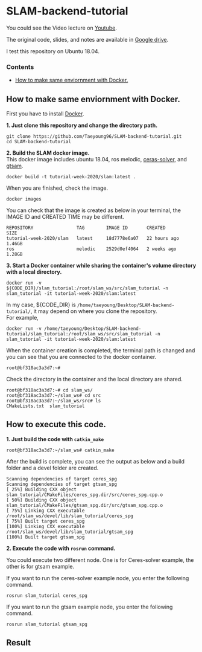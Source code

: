 # SLAM-backend-tutorial  

You could see the Video lecture on [Youtube](https://youtu.be/FhwFyA0NQkE).  

The original code, slides, and notes are available in [Google drive](https://drive.google.com/drive/folders/1_MLRQMvRuXvyxVl6514M20zcFY4-O4pI?usp=sharing).  

I test this repository on Ubuntu 18.04.  

### Contents  
- [How to make same enviornment with Docker.](#)

## How to make same enviornment with Docker.  

First you have to install [Docker](https://www.docker.com/).  

**1. Just clone this repository and change the directory path.**  
```
git clone https://github.com/Taeyoung96/SLAM-backend-tutorial.git  
cd SLAM-backend-tutorial
```  

**2. Build the SLAM docker image.**  
This docker image includes ubuntu 18.04, ros melodic, [ceras-solver](http://ceres-solver.org/), and [gtsam](https://gtsam.org/).  
```
docker build -t tutorial-week-2020/slam:latest .
```  

When you are finished, check the image.  
```
docker images
```
You can check that the image is created as below in your terminal, the IMAGE ID and CREATED TIME may be different.  
```
REPOSITORY                TAG        IMAGE ID       CREATED         SIZE
tutorial-week-2020/slam   latest     18d7778e6a07   22 hours ago    1.46GB
ros                       melodic    2529d0ef4064   2 weeks ago     1.28GB
```  

**3. Start a Docker container while sharing the container's volume directory with a local directory.**  
```
docker run -v ${CODE_DIR}/slam_tutorial:/root/slam_ws/src/slam_tutorial -n slam_tutorial -it tutorial-week-2020/slam:latest  
```

In my case, ${CODE_DIR} is `/home/taeyoung/Desktop/SLAM-backend-tutorial/`, it may depend on where you clone the repository.  
For example,  
```
docker run -v /home/taeyoung/Desktop/SLAM-backend-tutorial/slam_tutorial:/root/slam_ws/src/slam_tutorial -n slam_tutorial -it tutorial-week-2020/slam:latest  
```
When the container creation is completed, the terminal path is changed and you can see that you are connected to the docker container.  
```
root@bf318ac3a3d7:~# 
```  
Check the directory in the container and the local directory are shared.  
```
root@bf318ac3a3d7:~# cd slam_ws/
root@bf318ac3a3d7:~/slam_ws# cd src
root@bf318ac3a3d7:~/slam_ws/src# ls
CMakeLists.txt  slam_tutorial
```  
## How to execute this code.  

**1. Just build the code with `catkin_make`**  

```
root@bf318ac3a3d7:~/slam_ws# catkin_make
```
After the build is complete, you can see the output as below and a build folder and a devel folder are created.    
```
Scanning dependencies of target ceres_spg
Scanning dependencies of target gtsam_spg
[ 25%] Building CXX object slam_tutorial/CMakeFiles/ceres_spg.dir/src/ceres_spg.cpp.o
[ 50%] Building CXX object slam_tutorial/CMakeFiles/gtsam_spg.dir/src/gtsam_spg.cpp.o
[ 75%] Linking CXX executable /root/slam_ws/devel/lib/slam_tutorial/ceres_spg
[ 75%] Built target ceres_spg
[100%] Linking CXX executable /root/slam_ws/devel/lib/slam_tutorial/gtsam_spg
[100%] Built target gtsam_spg
```  

**2. Execute the code with `rosrun` command.**  

You could execute two different node. One is for Ceres-solver example, the other is for gtsam example.  

If you want to run the ceres-solver example node, you enter the following command.  
```
rosrun slam_tutorial ceres_spg
```

If you want to run the gtsam example node, you enter the following command.  
```
rosrun slam_tutorial gtsam_spg
```

## Result  






